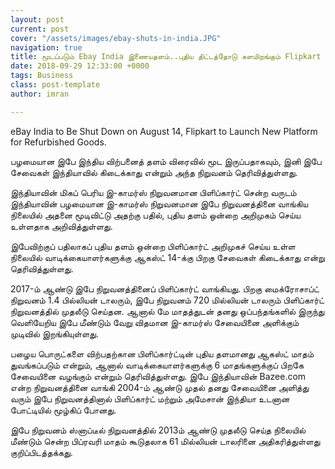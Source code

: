 ```yaml
---
layout: post
current: post
cover: "/assets/images/ebay-shuts-in-india.JPG"
navigation: true
title: மூடப்படும் Ebay India இணையதளம்..புதிய திட்டத்தோடு களமிறங்கும் Flipkart
date: 2018-09-29 12:33:00 +0000
tags: Business
class: post-template
author: imran

---
```

eBay India to Be Shut Down on August 14, Flipkart to Launch New Platform for Refurbished Goods.

பழமையான இபே இந்திய விற்பனைத் தளம் விரைவில் மூட இருப்பதாகவும், இனி இபே சேவைகள் இந்தியாவில் கிடைக்காது என்றும் அந்த நிறுவனம் தெரிவித்துள்ளது.

இந்தியாவின் மிகப் பெரிய இ-காமர்ஸ் நிறுவனமான பிளிப்கார்ட் சென்ற வருடம் இந்தியாவின் பழமையான இ-காமர்ஸ் நிறுவனமான இபே நிறுவனத்தினை வாங்கிய நிலையில் அதனை மூடிவிட்டு அதற்கு பதில், புதிய தளம் ஒன்றை அறிமுகம் செய்ய உள்ளதாக அறிவித்துள்ளது.

இபேவிற்குப் பதிலாகப் புதிய தளம் ஒன்றை பிளிப்கார்ட் அறிமுகச் செய்ய உள்ள நிலையில் வாடிக்கையாளர்களுக்கு ஆகஸ்ட் 14-க்கு பிறகு சேவைகள் கிடைக்காது என்று தெரிவித்துள்ளது.

2017-ம் ஆண்டு இபே நிறுவனத்தினைப் பிளிப்கார்ட் வாங்கியது. பிறகு மைக்ரோசாப்ட் நிறுவனம் 1.4 பில்லியன் டாலரும், இபே நிறுவனம் 720 மில்லியன் டாலரும் பிளிப்கார்ட் நிறுவனத்தில் முதலீடு செய்தன. ஆனால் மே மாதத்துடன் தனது ஒப்பந்தங்களில் இருந்து வெளியேறிய இபே மீண்டும் வேறு விதமான இ-காமர்ஸ் சேவையினை அளிக்கும் முடிவில் இறங்கியுள்ளது.

பழைய பொருட்களை விற்பதற்கான பிளிப்கார்ட்டின் புதிய தளமானது ஆகஸ்ட் மாதம் துவங்கப்படும் என்றும், ஆனால் வாடிக்கையாளர்களுக்கு 6 மாதங்களுக்குப் பிறகே சேவையினை வழங்கும் என்றும் தெரிவித்துள்ளது. இபே இந்தியாவின் Bazee.com என்ற நிறுவனத்தினை வாங்கி 2004-ம் ஆண்டு முதல் தனது சேவையினை அளித்து வரும் இபே நிறுவனத்தினால் பிளிப்கார்ட் மற்றும் அமேசான் இந்தியா உடனான போட்டியில் மூழ்கிப் போனது.

இபே நிறுவனம் ஸ்னாப்டீல் நிறுவனத்தில் 2013ம் ஆண்டு முதலீடு செய்த நிலையில் மீண்டும் சென்ற பிப்ரவரி மாதம் கூடுதலாக 61 மில்லியன் டாலரினை அதிகரித்துள்ளது குறிப்பிடத்தக்கது.